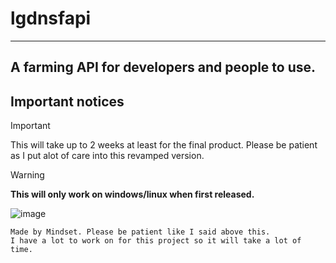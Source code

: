 #  lgdnsfapi
----

A farming API for developers and people to use.
---

## Important notices
> [!IMPORTANT]
> This will take up to 2 weeks at least for the final product. Please be patient as I put alot of care into this revamped version.


> [!WARNING]
> **This will only work on windows/linux when first released.**


![image](https://github.com/user-attachments/assets/194099e0-1977-4bca-a2e7-6fde6e8cadf2)


```
Made by Mindset. Please be patient like I said above this.
I have a lot to work on for this project so it will take a lot of time.
```
